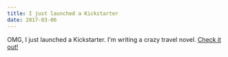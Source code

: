 ```yaml
---
title: I just launched a Kickstarter
date: 2017-03-06
---
```


OMG, I just launched a Kickstarter.  I'm writing a crazy travel novel.  [Check it out!](https://www.kickstarter.com/projects/1594631995/themepark-earth-a-novel)